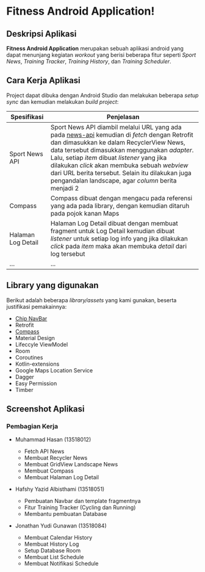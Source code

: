 # Fitness Android Application!

## Deskripsi Aplikasi

<!-- Buat Gambar Title -->

**Fitness Android Application** merupakan sebuah aplikasi android yang dapat menunjang kegiatan _workout_ yang berisi beberapa fitur seperti *Sport News*, *Training Tracker*, *Training History*, dan *Training Scheduler*.


## Cara Kerja Aplikasi

Project dapat dibuka dengan Android Studio dan melakukan beberapa *setup sync* dan kemudian melakukan *build project*:

| Spesifikasi | Penjelasan |
| --- | --- |
| Sport News API | Sport News API diambil melalui URL yang ada pada [news-api](https://newsapi.org/s/indonesia-sports-news-api) kemudian di *fetch* dengan Retrofit dan dimasukkan ke dalam RecyclerView News, data tersebut dimasukkan menggunakan *adapter*. Lalu, setiap *item* dibuat *listener* yang jika dilakukan *click* akan membuka sebuah *webview* dari URL berita tersebut. Selain itu dilakukan juga pengandalan landscape, agar *column* berita menjadi 2|
| Compass | Compass dibuat dengan mengacu pada referensi yang ada pada library, dengan kemudian ditaruh pada pojok kanan Maps |
| Halaman Log Detail | Halaman Log Detail dibuat dengan membuat fragment untuk Log Detail kemudian dibuat *listener* untuk setiap log info yang jika dilakukan *click* pada *item* maka akan membuka *detail* dari log tersebut |
| …  | ... |


## Library yang digunakan

Berikut adalah beberapa *library/assets* yang kami gunakan, beserta justifikasi pemakainnya:

- [Chip NavBar](https://github.com/ismaeldivita/chip-navigation-bar)
- Retrofit
- [Compass](https://github.com/iutinvg/compass)
- Material Design
- Lifeccyle ViewModel
- Room
- Coroutines
- Kotlin-extensions
- Google Maps Location Service
- Dagger
- Easy Permission
- Timber

## Screenshot Aplikasi

<!-- Tambahin SS -->

### Pembagian Kerja

- Muhammad Hasan (13518012)
    - Fetch API News
    - Membuat Recycler News
    - Membuat GridView Landscape News
    - Membuat Compass
    - Membuat Halaman Log Detail

- Hafshy Yazid Albisthami (13518051)
    - Pembuatan Navbar dan template fragmentnya
    - Fitur Training Tracker (Cycling dan Running)
    - Membantu pembuatan Database
- Jonathan Yudi Gunawan (13518084)
    - Membuat Calendar History
    - Membuat History Log
    - Setup Database Room
    - Membuat List Schedule
    - Membuat Notifikasi Schedule

